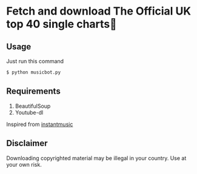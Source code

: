 # Fetch and download The Official UK top 40 single charts:guitar:

## Usage

Just run this command


```bash
$ python musicbot.py
```


## Requirements
1. BeautifulSoup
2. Youtube-dl

Inspired from [instantmusic](https://github.com/yask123/Instant-Music-Downloader)

## Disclaimer

Downloading copyrighted material may be illegal in your country. Use at your own risk.



